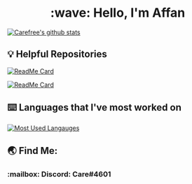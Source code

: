 <div align="center"><h1>:wave: Hello, I'm Affan</h1></div>

[![Carefree's github stats](https://github-readme-stats.vercel.app/api?username=charfweh&show_icons=true&theme=tokyonight&count_private=true)](https://github.com/charfweh)

## :bulb: Helpful Repositories 
[![ReadMe Card](https://github-readme-stats.vercel.app/api/pin/?username=charfweh&repo=discord-bot-dashboard)](https://github.com/charfweh/discord-bot-dashboard)

[![ReadMe Card](https://github-readme-stats.vercel.app/api/pin/?username=charfweh&repo=Discord-Oauth-Mern)](https://github.com/charfweh/Discord-Oauth-Mern)

## :keyboard: Languages that I've most worked on
[![Most Used Langauges](https://github-readme-stats.vercel.app/api/top-langs/?username=charfweh&layout=compact&theme=tokyonight)](https://github.com/charfweh)

## :earth_asia: Find Me:
<h3> :mailbox: Discord: Care#4601</h3>

